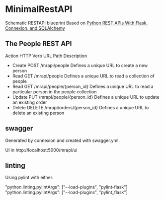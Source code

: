 # MinimalRestAPI
Schematic RESTAPI blueprint
Based on [Python REST APIs With Flask, Connexion, and SQLAlchemy](https://realpython.com/flask-connexion-rest-api/#the-people-rest-api)

## The People REST API

Action 	HTTP Verb 	URL Path 	Description
- Create 	POST 	/mrapi/people 	Defines a unique URL to create a new person
- Read 	GET 	/mrapi/people 	Defines a unique URL to read a collection of people
- Read 	GET 	/mrapi/people/{person_id} 	Defines a unique URL to read a particular person in the people collection
- Update 	PUT 	/mrapi/people/{person_id} 	Defines a unique URL to update an existing order
- Delete 	DELETE 	/mrapi/orders/{person_id} 	Defines a unique URL to delete an existing person

## swagger 
Generated by connexion and created with swagger.yml.

UI in http://localhost:5000/mrapi/ui


## linting
Using pylint with either:

"python.linting.pylintArgs": ["--load-plugins", "pylint-flask"]
"python.linting.pylintArgs": ["--load-plugins", "pylint_flask"]

